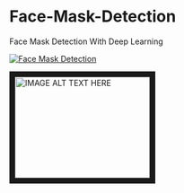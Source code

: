 # Face-Mask-Detection
Face Mask Detection With Deep Learning

[![Face Mask Detection](https://img.youtube.com/vi/rsuNcQQgYy0/0.jpg)](https://www.youtube.com/watch?v=rsuNcQQgYy0)


<a href="http://www.youtube.com/watch?feature=player_embedded&v=rsuNcQQgYy0
" target="_blank"><img src="http://img.youtube.com/vi/rsuNcQQgYy0/0.jpg" 
alt="IMAGE ALT TEXT HERE" width="240" height="180" border="10" /></a>
